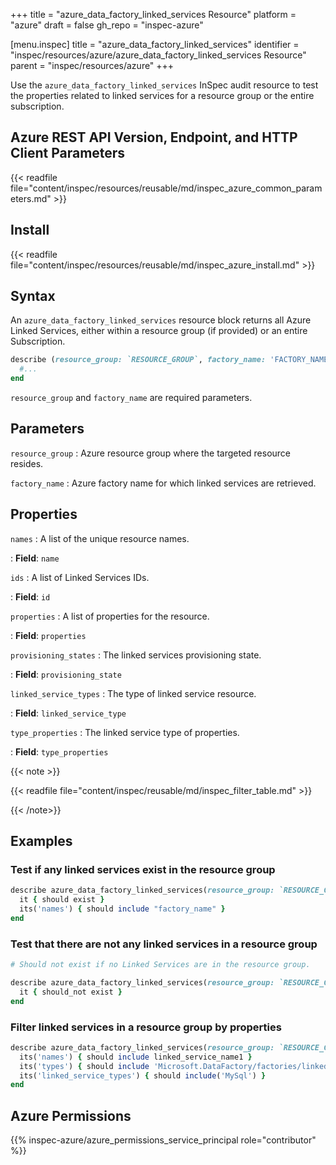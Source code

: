 +++
title = "azure_data_factory_linked_services Resource"
platform = "azure"
draft = false
gh_repo = "inspec-azure"

[menu.inspec]
title = "azure_data_factory_linked_services"
identifier = "inspec/resources/azure/azure_data_factory_linked_services Resource"
parent = "inspec/resources/azure"
+++

Use the `azure_data_factory_linked_services` InSpec audit resource to test the properties related to linked services for a resource group or the entire subscription.

## Azure REST API Version, Endpoint, and HTTP Client Parameters

{{< readfile file="content/inspec/resources/reusable/md/inspec_azure_common_parameters.md" >}}

## Install

{{< readfile file="content/inspec/resources/reusable/md/inspec_azure_install.md" >}}

## Syntax

An `azure_data_factory_linked_services` resource block returns all Azure Linked Services, either within a resource group (if provided) or an entire Subscription.

```ruby
describe (resource_group: `RESOURCE_GROUP`, factory_name: 'FACTORY_NAME') do
  #...
end
```

`resource_group` and `factory_name` are required parameters.

## Parameters

`resource_group`
: Azure resource group where the targeted resource resides.

`factory_name`
: Azure factory name for which linked services are retrieved.

## Properties

`names`
: A list of the unique resource names.

: **Field**: `name`

`ids`
: A list of Linked Services IDs.

: **Field**: `id`

`properties`
: A list of properties for the resource.

: **Field**: `properties`

`provisioning_states`
: The linked services provisioning state.

: **Field**: `provisioning_state`

`linked_service_types`
: The type of linked service resource.

: **Field**: `linked_service_type`

`type_properties`
: The linked service type of properties.

: **Field**: `type_properties`

{{< note >}}

{{< readfile file="content/inspec/reusable/md/inspec_filter_table.md" >}}

{{< /note>}}

## Examples

### Test if any linked services exist in the resource group

```ruby
describe azure_data_factory_linked_services(resource_group: `RESOURCE_GROUP`, factory_name: 'FACTORY_NAME') do
  it { should exist }
  its('names') { should include "factory_name" }
end
```

### Test that there are not any linked services in a resource group

```ruby
# Should not exist if no Linked Services are in the resource group.

describe azure_data_factory_linked_services(resource_group: `RESOURCE_GROUP`, factory_name: 'FACTORY_NAME') do
  it { should_not exist }
end
```

### Filter linked services in a resource group by properties

```ruby
describe azure_data_factory_linked_services(resource_group: `RESOURCE_GROUP`, factory_name: 'FACTORY_NAME') do
  its('names') { should include linked_service_name1 }
  its('types') { should include 'Microsoft.DataFactory/factories/linkedservices' }
  its('linked_service_types') { should include('MySql') }
end
```

## Azure Permissions

{{% inspec-azure/azure_permissions_service_principal role="contributor" %}}
